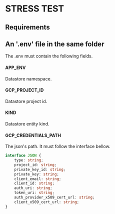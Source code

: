 # STRESS TEST

## Requirements

## An '.env' file in the same folder
The .env must contain the following fields.

#### APP_ENV
Datastore namespace.
#### GCP_PROJECT_ID
Datastore project id.
#### KIND
Datastore entity kind.
#### GCP_CREDENTIALS_PATH
The json's path. It must follow the interface bellow.

```ts
interface JSON {
    type: string;
    project_id: string;
    private_key_id: string;
    private_key: string;
    client_email: string;
    client_id: string;
    auth_uri: string;
    token_uri: string;
    auth_provider_x509_cert_url: string;
    client_x509_cert_url: string;
}
```



